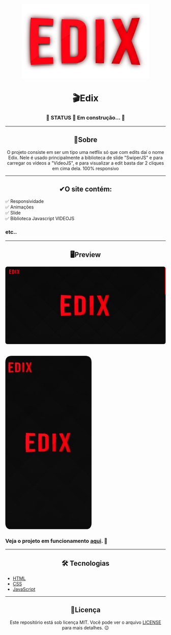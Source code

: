  <div align="center">
   <img  width="400" src="imgs/logoGlow_00000.png">
</div

---

<h1 align="center">🎬Edix</h1>

<h3 align="center">🚧 STATUS 🚀 Em construção... 🚧</h3>

---

<h2 align="center">📖Sobre</h2>

<p align="center">O projeto consiste em ser um tipo uma netflix só que com edits daí o nome Edix.
Nele é usado principalmente a biblioteca de slide "SwiperJS" e para carregar os vídeos a "VideoJS",
e para visualizar a edit basta dar 2 cliques em cima dela. 100% responsivo</p>

---

<h2 align="center">✔O site contém:</h2>

✅ Responsividade<br>
✅ Animações<br>
✅ Slide<br>
✅ Biblioteca Javascript VIDEOJS<br>
### etc..

---

<h2 align="center">🖥Preview</h2>

<img src="readme_imgs\edix desktop.png" alt="Previw desktop"></img>
<br>
<br>
<br>
<img src="readme_imgs\edix mobile.png" alt="Previw mobile"></img>

### Veja o projeto em funcionamento <a href="https://gabriell-c.github.io/Edix/">aqui</a>. 🧐

---

<h2 align="center">🛠 Tecnologias</h2>

- [HTML](https://html.com/)
- [CSS](https://developer.mozilla.org/pt-BR/docs/Web/CSS)
- [JavaScript](https://www.javascript.com/)

---

<h2 align="center">📝Licença</h2>

<p align="center">
   Este repositório está sob licença MIT. Você pode ver o arquivo <a href="https://github.com/gabriell-c/Edix/blob/main/LICENSE"> LICENSE</a> para mais detalhes. 😉
</p>
